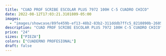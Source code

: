 ```yaml
---
title: "CUAD PROF SCRIBE ESCOLAR PLUS 7972 100H C-5 CUADRO CHICO"
date: 2022-08-12T17:03:21.3101809-05:00
images:
  - "images/showcase/89fe459b-ef13-48b2-83b2-311dddb7ffc5_8210890b-2605-46dc-9cb7-370f0d1b342a.webp"
description: "CUAD PROF SCRIBE ESCOLAR PLUS 7972 100H C-5 CUADRO CHICO"
price: "24"
sizes: ["PIEZA"]
colors: ["CUADERNO PROFESIONAL"]
draft: false
---
```

